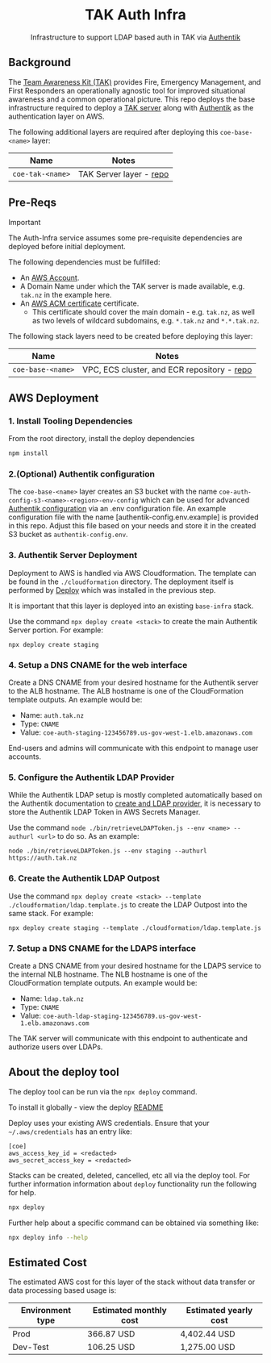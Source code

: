 <h1 align=center>TAK Auth Infra</h1>

<p align=center>Infrastructure to support LDAP based auth in TAK via <a href="https://goauthentik.io/">Authentik</a></p>

## Background

The [Team Awareness Kit (TAK)](https://tak.gov/solutions/emergency) provides Fire, Emergency Management, and First Responders an operationally agnostic tool for improved situational awareness and a common operational picture. 
This repo deploys the base infrastructure required to deploy a [TAK server](https://tak.gov/solutions/emergency) along with [Authentik](https://goauthentik.io/) as the authentication layer on AWS.

The following additional layers are required after deploying this `coe-base-<name>` layer:

| Name                  | Notes |
| --------------------- | ----- |
| `coe-tak-<name>`      | TAK Server layer - [repo](https://github.com/TAK-NZ/tak-infra)      |


## Pre-Reqs

> [!IMPORTANT]
> The Auth-Infra service assumes some pre-requisite dependencies are deployed before
> initial deployment.

The following dependencies must be fulfilled:
- An [AWS Account](https://signin.aws.amazon.com/signup?request_type=register).
- A Domain Name under which the TAK server is made available, e.g. `tak.nz` in the example here.
- An [AWS ACM certificate](https://docs.aws.amazon.com/acm/latest/userguide/gs.html) certificate.
  - This certificate should cover the main domain - e.g. `tak.nz`, as well as two levels of wildcard subdomains, e.g. `*.tak.nz` and `*.*.tak.nz`.

The following stack layers need to be created before deploying this layer:

| Name                  | Notes |
| --------------------- | ----- |
| `coe-base-<name>`      | VPC, ECS cluster, and ECR repository - [repo](https://github.com/TAK-NZ/base-infra)      |


## AWS Deployment

### 1. Install Tooling Dependencies

From the root directory, install the deploy dependencies

```sh
npm install
```

### 2.(Optional) Authentik configuration

The `coe-base-<name>` layer creates an S3 bucket with the name `coe-auth-config-s3-<name>-<region>-env-config` which can be used for advanced [Authentik configuration](https://docs.goauthentik.io/docs/install-config/configuration/) via an .env configuration file.
An example configuration file with the name [authentik-config.env.example] is provided in this repo. Adjust this file based on your needs and store it in the created S3 bucket as `authentik-config.env`.

### 3. Authentik Server Deployment

Deployment to AWS is handled via AWS Cloudformation. The template can be found in the `./cloudformation`
directory. The deployment itself is performed by [Deploy](https://github.com/openaddresses/deploy) which
was installed in the previous step.

It is important that this layer is deployed into an existing `base-infra` stack.

Use the command `npx deploy create <stack>` to create the main Authentik Server portion. For example: 

```
npx deploy create staging 
```

### 4. Setup a DNS CNAME for the web interface

Create a DNS CNAME from your desired hostname for the Authentik server to the ALB hostname. The ALB hostname is one of the CloudFormation template outputs. An example would be:
- Name: `auth.tak.nz`
- Type: `CNAME`
- Value: `coe-auth-staging-123456789.us-gov-west-1.elb.amazonaws.com`

End-users and admins will communicate with this endpoint to manage user accounts. 

### 5. Configure the Authentik LDAP Provider

While the Authentik LDAP setup is mostly completed automatically based on the Authentik documentation to [create and LDAP provider](https://docs.goauthentik.io/docs/add-secure-apps/providers/ldap/generic_setup), it is necessary to store the Authentik LDAP Token in AWS Secrets Manager. 

Use the command `node ./bin/retrieveLDAPToken.js --env <name> --authurl <url>` to do so. As an example:

```
node ./bin/retrieveLDAPToken.js --env staging --authurl https://auth.tak.nz 
```

### 6. Create the Authentik LDAP Outpost

Use the command `npx deploy create <stack> --template ./cloudformation/ldap.template.js` to create the LDAP Outpost into the same stack. For example: 
```
npx deploy create staging --template ./cloudformation/ldap.template.js
```

### 7. Setup a DNS CNAME for the LDAPS interface

Create a DNS CNAME from your desired hostname for the LDAPS service to the internal NLB hostname. The NLB hostname is one of the CloudFormation template outputs. An example would be:
- Name: `ldap.tak.nz`
- Type: `CNAME`
- Value: `coe-auth-ldap-staging-123456789.us-gov-west-1.elb.amazonaws.com`

The TAK server will communicate with this endpoint to authenticate and authorize users over LDAPs. 

## About the deploy tool

The deploy tool can be run via the `npx deploy` command.

To install it globally - view the deploy [README](https://github.com/openaddresses/deploy)

Deploy uses your existing AWS credentials. Ensure that your `~/.aws/credentials` has an entry like:
 
```
[coe]
aws_access_key_id = <redacted>
aws_secret_access_key = <redacted>
```

Stacks can be created, deleted, cancelled, etc all via the deploy tool. For further information
information about `deploy` functionality run the following for help.
 
```sh
npx deploy
```
 
Further help about a specific command can be obtained via something like:

```sh
npx deploy info --help
```

## Estimated Cost

The estimated AWS cost for this layer of the stack without data transfer or data processing based usage is:

| Environment type      | Estimated monthly cost | Estimated yearly cost |
| --------------------- | ----- | ----- |
| Prod                  | 366.87 USD | 4,402.44 USD |
| Dev-Test              | 106.25 USD | 1,275.00 USD |
